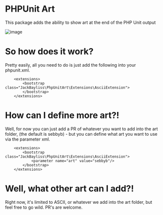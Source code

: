 # PHPUnit Art
This package adds the ability to show art at the end of the PHP Unit output

![image](https://github.com/user-attachments/assets/2c391cda-d0dd-4da1-bd44-4c73466a2cbd)
# So how does it work?
Pretty easily, all you need to do is just add the following into your phpunit.xml.
``` 
    <extensions>
        <bootstrap class="JackBayliss\PhpUnitArt\Extensions\AsciiExtension">
        </bootstrap>
    </extensions>
```
# How can I define more art?!
Well, for now you can just add a PR of whatever you want to add into the art folder, (the default is sebbyb) - but you can define what art you want to use via the parameter xml.
```
    <extensions>
        <bootstrap class="JackBayliss\PhpUnitArt\Extensions\AsciiExtension">
            <parameter name="art" value="sebbyb"/>
        </bootstrap>
    </extensions>
```
# Well, what other art can I add?!
Right now, it's limited to ASCII, or whatever we add into the art folder, but feel free to go wild. PR's are welcome.

